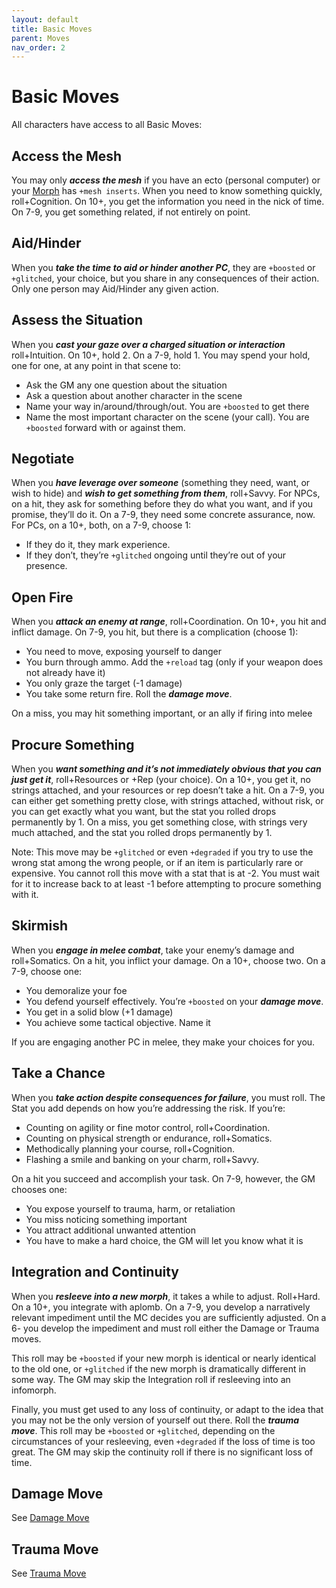 ```yaml
---
layout: default
title: Basic Moves
parent: Moves
nav_order: 2
---
```


# Basic Moves

All characters have access to all Basic Moves:

## Access the Mesh

You may only **_access the mesh_** if you have an ecto (personal computer) or your [Morph](/content/morphs) has `+mesh inserts`. When you need to know something quickly, roll+Cognition. On 10+, you get the information you need in the nick of time. On 7-9, you get something related, if not entirely on point.

## Aid/Hinder

When you **_take the time to aid or hinder another PC_**, they are `+boosted` or `+glitched`, your choice, but you share in any consequences of their action. Only one person may Aid/Hinder any given action.

## Assess the Situation

When you **_cast your gaze over a charged situation or interaction_** roll+Intuition. On 10+, hold 2. On a 7-9, hold 1. You may spend your hold, one for one, at any point in that scene to:

- Ask the GM any one question about the situation
- Ask a question about another character in the scene
- Name your way in/around/through/out. You are `+boosted` to get there
- Name the most important character on the scene (your call). You are `+boosted` forward with or against them.

## Negotiate

When you **_have leverage over someone_** (something they need, want, or wish to hide) and **_wish to get something from them_**, roll+Savvy. For NPCs, on a hit, they ask for something before they do what you want, and if you promise, they’ll do it. On a 7-9, they need some concrete assurance, now.  
For PCs, on a 10+, both, on a 7-9, choose 1:

- If they do it, they mark experience.
- If they don’t, they’re `+glitched` ongoing until they’re out of your presence.

## Open Fire

When you **_attack an enemy at range_**, roll+Coordination. On 10+, you hit and inflict damage. On 7-9, you hit, but there is a complication (choose 1):

- You need to move, exposing yourself to danger
- You burn through ammo. Add the `+reload` tag (only if your weapon does not already have it)
- You only graze the target (-1 damage)
- You take some return fire. Roll the **_damage move_**.

On a miss, you may hit something important, or an ally if firing into melee

## Procure Something

When you **_want something and it’s not immediately obvious that you can just get it_**, roll+Resources or +Rep (your choice). On a 10+, you get it, no strings attached, and your resources or rep doesn’t take a hit. On a 7-9, you can either get something pretty close, with strings attached, without risk, or you can get exactly what you want, but the stat you rolled drops permanently by 1. On a miss, you get something close, with strings very much attached, and the stat you rolled drops permanently by 1.

Note: This move may be `+glitched` or even `+degraded` if you try to use the wrong stat among the wrong people, or if an item is particularly rare or expensive. You cannot roll this move with a stat that is at -2. You must wait for it to increase back to at least -1 before attempting to procure something with it.

## Skirmish

When you **_engage in melee combat_**, take your enemy’s damage and roll+Somatics. On a hit, you inflict your damage. On a 10+, choose two. On a 7-9, choose one:

- You demoralize your foe
- You defend yourself effectively. You’re `+boosted` on your **_damage move_**.
- You get in a solid blow (+1 damage)
- You achieve some tactical objective. Name it

If you are engaging another PC in melee, they make your choices for you.

## Take a Chance

When you **_take action despite consequences for failure_**, you must roll. The Stat you add depends on how you’re addressing the risk. If you’re:

- Counting on agility or fine motor control, roll+Coordination.
- Counting on physical strength or endurance, roll+Somatics.
- Methodically planning your course, roll+Cognition.
- Flashing a smile and banking on your charm, roll+Savvy.

On a hit you succeed and accomplish your task. On 7-9, however, the GM chooses one:

- You expose yourself to trauma, harm, or retaliation
- You miss noticing something important
- You attract additional unwanted attention
- You have to make a hard choice, the GM will let you know what it is

## Integration and Continuity

When you **_resleeve into a new morph_**, it takes a while to adjust. Roll+Hard. On a 10+, you integrate with aplomb. On a 7-9, you develop a narratively relevant impediment until the MC decides you are sufficiently adjusted. On a 6- you develop the impediment and must roll either the Damage or Trauma moves.

This roll may be `+boosted` if your new morph is identical or nearly identical to the old one, or `+glitched` if the new morph is dramatically different in some way. The GM may skip the Integration roll if resleeving into an infomorph.

Finally, you must get used to any loss of continuity, or adapt to the idea that you may not be the only version of yourself out there. Roll the **_trauma move_**. This roll may be `+boosted` or `+glitched`, depending on the circumstances of your resleeving, even `+degraded` if the loss of time is too great. The GM may skip the continuity roll if there is no significant loss of time.

## Damage Move

See [Damage Move](/content/rules/damageHealing.html#damage-move)

## Trauma Move

See [Trauma Move](/content/rules/traumaHealing.html#trauma-move)

